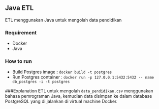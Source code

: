 ## Java ETL
ETL menggunakan Java untuk mengolah data pendidikan

### Requirement
- Docker
- Java

### How to run
- Build Postgres image : `docker build -t postgres`
- Run Postgres container : `docker run -p 127.0.0.1:5432:5432 -- name db_postgres -i -t postgres`

###Explanation
ETL untuk mengolah `data_pendidikan.csv` menggunakan bahasa pemrograman Java, kemudian data disimpan ke dalam database PostgreSQL yang di jalankan di virtual machine Docker. 
